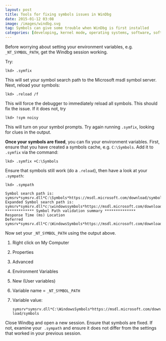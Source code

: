 ```yaml
---
layout: post
title: Tools for fixing symbols issues in WinDbg
date: 2015-01-12 03:08
image: /images/windbg.svg
tag: Symbols can give some trouble when WinDbg is first installed
categories: [developing, kernel mode, operating systems, software, software engineering, windows internals]
---
```

Before worrying about setting your environment variables, e.g. `_NT_SYMBOL_PATH`, get the Windbg session working.

Try:

```
lkd> .symfix
```

This will set your symbol search path to the Microsoft msdl symbol server. Next, reload your symbols:

```
lkd> .reload /f
```

This will force the debugger to immediately reload all symbols. This should fix the issue. If it does not, try

```
lkd> !sym noisy
```

This will turn on your symbol prompts. Try again running `.symfix`, looking for clues in the output.

**Once your symbols are fixed**, you can fix your environment variables. First, ensure that you have created a symbols cache, e.g. `C:\Symbols`. Add it to `.symfix` via the command:

```
lkd> .symfix +C:\Symbols
```

Ensure that symbols still work (do a `.reload`), then have a look at your `.sympath`:

```
lkd> .sympath

Symbol search path is: symsrv*symsrv.dll*C:\Symbols*https://msdl.microsoft.com/download/symbols
Expanded Symbol search path is: symsrv*symsrv.dll*c:\windowssymbols*https://msdl.microsoft.com/download/symbols
************* Symbol Path validation summary **************
Response Time (ms) Location
Deferred symsrv*symsrv.dll*C:\WindowsSymbols*https://msdl.microsoft.com/download/symbols
```

Now set your `_NT_SYMBOL_PATH` using the output above.

1. Right click on My Computer
2. Properties
3. Advanced
4. Environment Variables
5. New (User variables)
6. Variable name = `_NT_SYMBOL_PATH`
7. Variable value:

	`symsrv*symsrv.dll*C:\WindowsSymbols*https://msdl.microsoft.com/download/symbols`

Close Windbg and open a new session. Ensure that symbols are fixed. If not, examine your  `.sympath` and ensure it does not differ from the settings that worked in your previous session.

